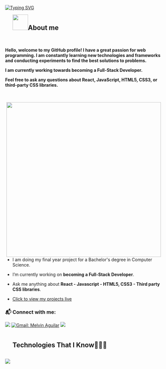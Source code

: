 
<a href="https://git.io/typing-svg"><img src="https://readme-typing-svg.demolab.com?font=comic+sense&weight=600&size=23&pause=1000&color=1E88E5&vCenter=true&width=800&height=60&lines=Hi,+I+am+Kadir;%F0%9F%91%A8%F0%9F%8F%BB%E2%80%8D%F0%9F%92%BB+A+Front+End+Developer.;%F0%9F%93%91+Studying+on+being+Full+Stack+Developer.+;%F0%9F%8E%93+About+to+graduate+from+Software+Engineering.;%F0%9F%92%99+Love+to+learn+new+stuffs." alt="Typing SVG" /></a>

<!--h2 without bottom border-->
<div id="user-content-toc">
  <ul align="left">
    <summary> <img src = "./assets/img/about_me.gif" width = 50px ><h2 style="display: inline-block">About me</h2></summary>
  </ul>
</div>



<h4 style="display: inline-block; align="center""> Hello, welcome to my GitHub profile! I have a great passion for web programming. I am constantly learning new technologies and frameworks and conducting experiments to find the best solutions to problems.

I am currently working towards becoming a Full-Stack Developer.

Feel free to ask any questions about React, JavaScript, HTML5, CSS3, or third-party CSS libraries.


</h4>
   


 <picture> <img src="https://images.surferseo.art/ab2827f1-a2ea-469f-874f-de59c41af595.jpeg" align="right"  width = 500px /> </picture>

- I am doing my final year project for a Bachelor's degree in Computer Science.
  
- I’m currently working on **becoming a Full-Stack Developer**.
  
- Ask me anything about **React - Javascript - HTML5, CSS3 - Third party CSS libraries**.

- <p>
  <a href="https://vercel.com/dashboard" target="_blank">Click to view my projects live</a>
</p>

### 📬 Connect with me: 
[![](https://img.shields.io/badge/linkedin-%230077B5.svg?&style=for-the-badge&logo=linkedin&logoColor=white)](https://www.linkedin.com/in/a-kadir-g%C3%BCrsoy-9873a9205/)
[![Gmail: Melvin Aguilar](https://img.shields.io/badge/-gmail-red?style=for-the-badge&logo=Gmail&logoColor=white&link=mailto:alidrl26@gmail.com)](mailto:gursoya.kadir@gmail.com)
![](https://komarev.com/ghpvc/?username=KadirGursoy&color=blue&style=for-the-badge)


<div id="user-content-toc">
  <ul>
    <summary><h2 style="display: inline-block">Technologies That I Know👨🏻‍💻</h2></summary>
  </ul>
</div>
<!--tech stack icons-->
<p >
  <a href="https://skillicons.dev" target="_blank">
    <img src="https://skillicons.dev/icons?i=html,css,js,ts,react,redux,bootstrap,materialui,tailwind,sass,styledcomponents,py,c,java,linux,mysql,postman,github,vercel,vite,git,vscode,figma&perline=15" />
  </a>
</p>
